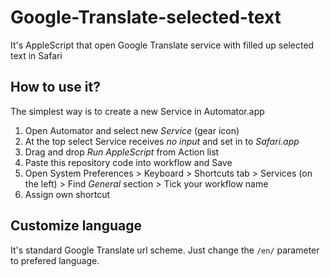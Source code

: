 # Google-Translate-selected-text
It's AppleScript that open Google Translate service with filled up selected text in Safari

## How to use it?
The simplest way is to create a new Service in Automator.app

1. Open Automator and select new *Service* (gear icon)
2. At the top select Service receives *no input* and set in to *Safari.app*
3. Drag and drop *Run AppleScript* from Action list
4. Paste this repository code into workflow and Save
5. Open System Preferences > Keyboard > Shortcuts tab > Services (on the left) > Find *General* section > Tick your workflow name
6. Assign own shortcut

## Customize language

It's standard Google Translate url scheme. Just change the `/en/` parameter to prefered language.
